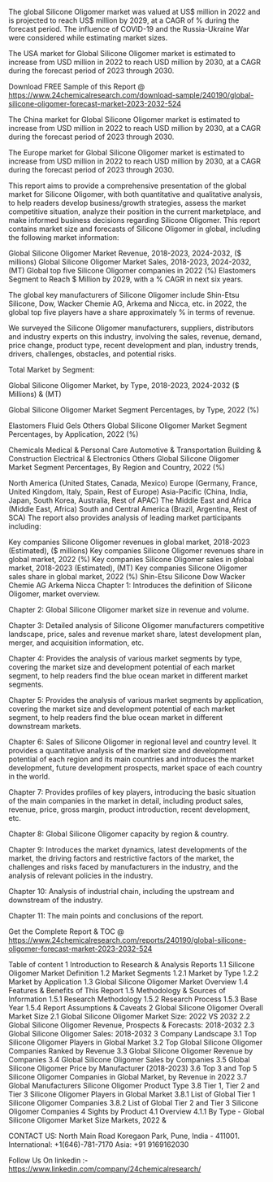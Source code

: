 The global Silicone Oligomer market was valued at US$ million in 2022 and is projected to reach US$ million by 2029, at a CAGR of % during the forecast period. The influence of COVID-19 and the Russia-Ukraine War were considered while estimating market sizes.

The USA market for Global  Silicone Oligomer market is estimated to increase from USD million in 2022 to reach USD million by 2030, at a CAGR during the forecast period of 2023 through 2030.

Download FREE Sample of this Report @ https://www.24chemicalresearch.com/download-sample/240190/global-silicone-oligomer-forecast-market-2023-2032-524

The China market for Global  Silicone Oligomer market is estimated to increase from USD million in 2022 to reach USD million by 2030, at a CAGR during the forecast period of 2023 through 2030.

The Europe market for Global  Silicone Oligomer market is estimated to increase from USD million in 2022 to reach USD million by 2030, at a CAGR during the forecast period of 2023 through 2030.

This report aims to provide a comprehensive presentation of the global market for Silicone Oligomer, with both quantitative and qualitative analysis, to help readers develop business/growth strategies, assess the market competitive situation, analyze their position in the current marketplace, and make informed business decisions regarding Silicone Oligomer. This report contains market size and forecasts of Silicone Oligomer in global, including the following market information:

Global Silicone Oligomer Market Revenue, 2018-2023, 2024-2032, ($ millions)
Global Silicone Oligomer Market Sales, 2018-2023, 2024-2032, (MT)
Global top five Silicone Oligomer companies in 2022 (%)
Elastomers Segment to Reach $ Million by 2029, with a % CAGR in next six years.

The global key manufacturers of Silicone Oligomer include Shin-Etsu Silicone, Dow, Wacker Chemie AG, Arkema and Nicca, etc. in 2022, the global top five players have a share approximately % in terms of revenue.

We surveyed the Silicone Oligomer manufacturers, suppliers, distributors and industry experts on this industry, involving the sales, revenue, demand, price change, product type, recent development and plan, industry trends, drivers, challenges, obstacles, and potential risks.

Total Market by Segment:

Global Silicone Oligomer Market, by Type, 2018-2023, 2024-2032 ($ Millions) & (MT)

Global Silicone Oligomer Market Segment Percentages, by Type, 2022 (%)

Elastomers
Fluid
Gels
Others
Global Silicone Oligomer Market Segment Percentages, by Application, 2022 (%)

Chemicals
Medical & Personal Care
Automotive & Transportation
Building & Construction
Electrical & Electronics
Others
Global Silicone Oligomer Market Segment Percentages, By Region and Country, 2022 (%)

North America (United States, Canada, Mexico)
Europe (Germany, France, United Kingdom, Italy, Spain, Rest of Europe)
Asia-Pacific (China, India, Japan, South Korea, Australia, Rest of APAC)
The Middle East and Africa (Middle East, Africa)
South and Central America (Brazil, Argentina, Rest of SCA)
The report also provides analysis of leading market participants including:

Key companies Silicone Oligomer revenues in global market, 2018-2023 (Estimated), ($ millions)
Key companies Silicone Oligomer revenues share in global market, 2022 (%)
Key companies Silicone Oligomer sales in global market, 2018-2023 (Estimated), (MT)
Key companies Silicone Oligomer sales share in global market, 2022 (%)
Shin-Etsu Silicone
Dow
Wacker Chemie AG
Arkema
Nicca
Chapter 1: Introduces the definition of Silicone Oligomer, market overview.

Chapter 2: Global Silicone Oligomer market size in revenue and volume.

Chapter 3: Detailed analysis of Silicone Oligomer manufacturers competitive landscape, price, sales and revenue market share, latest development plan, merger, and acquisition information, etc.

Chapter 4: Provides the analysis of various market segments by type, covering the market size and development potential of each market segment, to help readers find the blue ocean market in different market segments.

Chapter 5: Provides the analysis of various market segments by application, covering the market size and development potential of each market segment, to help readers find the blue ocean market in different downstream markets.

Chapter 6: Sales of Silicone Oligomer in regional level and country level. It provides a quantitative analysis of the market size and development potential of each region and its main countries and introduces the market development, future development prospects, market space of each country in the world.

Chapter 7: Provides profiles of key players, introducing the basic situation of the main companies in the market in detail, including product sales, revenue, price, gross margin, product introduction, recent development, etc.

Chapter 8: Global Silicone Oligomer capacity by region & country.

Chapter 9: Introduces the market dynamics, latest developments of the market, the driving factors and restrictive factors of the market, the challenges and risks faced by manufacturers in the industry, and the analysis of relevant policies in the industry.

Chapter 10: Analysis of industrial chain, including the upstream and downstream of the industry.

Chapter 11: The main points and conclusions of the report.

Get the Complete Report & TOC @ https://www.24chemicalresearch.com/reports/240190/global-silicone-oligomer-forecast-market-2023-2032-524

Table of content
1 Introduction to Research & Analysis Reports
1.1 Silicone Oligomer Market Definition
1.2 Market Segments
1.2.1 Market by Type
1.2.2 Market by Application
1.3 Global Silicone Oligomer Market Overview
1.4 Features & Benefits of This Report
1.5 Methodology & Sources of Information
1.5.1 Research Methodology
1.5.2 Research Process
1.5.3 Base Year
1.5.4 Report Assumptions & Caveats
2 Global Silicone Oligomer Overall Market Size
2.1 Global Silicone Oligomer Market Size: 2022 VS 2032
2.2 Global Silicone Oligomer Revenue, Prospects & Forecasts: 2018-2032
2.3 Global Silicone Oligomer Sales: 2018-2032
3 Company Landscape
3.1 Top Silicone Oligomer Players in Global Market
3.2 Top Global Silicone Oligomer Companies Ranked by Revenue
3.3 Global Silicone Oligomer Revenue by Companies
3.4 Global Silicone Oligomer Sales by Companies
3.5 Global Silicone Oligomer Price by Manufacturer (2018-2023)
3.6 Top 3 and Top 5 Silicone Oligomer Companies in Global Market, by Revenue in 2022
3.7 Global Manufacturers Silicone Oligomer Product Type
3.8 Tier 1, Tier 2 and Tier 3 Silicone Oligomer Players in Global Market
3.8.1 List of Global Tier 1 Silicone Oligomer Companies
3.8.2 List of Global Tier 2 and Tier 3 Silicone Oligomer Companies
4 Sights by Product
4.1 Overview
4.1.1 By Type - Global Silicone Oligomer Market Size Markets, 2022 &

CONTACT US:
North Main Road Koregaon Park, Pune, India - 411001.
International: +1(646)-781-7170
Asia: +91 9169162030

Follow Us On linkedin :- https://www.linkedin.com/company/24chemicalresearch/
